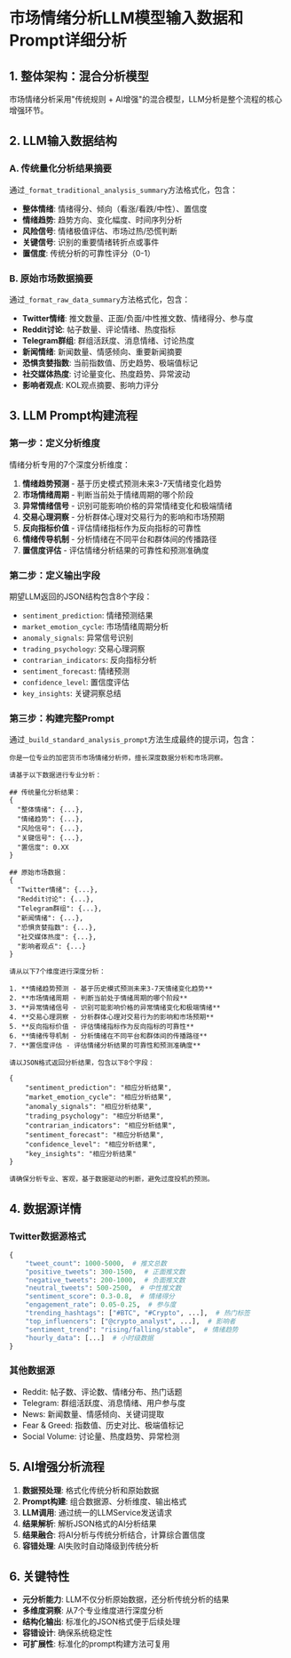 # 市场情绪分析LLM模型输入数据和Prompt详细分析

## 1. 整体架构：混合分析模型

市场情绪分析采用"传统规则 + AI增强"的混合模型，LLM分析是整个流程的核心增强环节。

## 2. LLM输入数据结构

### A. 传统量化分析结果摘要
通过`_format_traditional_analysis_summary`方法格式化，包含：
- **整体情绪**: 情绪得分、倾向（看涨/看跌/中性）、置信度
- **情绪趋势**: 趋势方向、变化幅度、时间序列分析
- **风险信号**: 情绪极值评估、市场过热/恐慌判断
- **关键信号**: 识别的重要情绪转折点或事件
- **置信度**: 传统分析的可靠性评分（0-1）

### B. 原始市场数据摘要
通过`_format_raw_data_summary`方法格式化，包含：
- **Twitter情绪**: 推文数量、正面/负面/中性推文数、情绪得分、参与度
- **Reddit讨论**: 帖子数量、评论情绪、热度指标
- **Telegram群组**: 群组活跃度、消息情绪、讨论热度
- **新闻情绪**: 新闻数量、情感倾向、重要新闻摘要
- **恐惧贪婪指数**: 当前指数值、历史趋势、极端值标记
- **社交媒体热度**: 讨论量变化、热度趋势、异常波动
- **影响者观点**: KOL观点摘要、影响力评分

## 3. LLM Prompt构建流程

### 第一步：定义分析维度
情绪分析专用的7个深度分析维度：
1. **情绪趋势预测** - 基于历史模式预测未来3-7天情绪变化趋势
2. **市场情绪周期** - 判断当前处于情绪周期的哪个阶段
3. **异常情绪信号** - 识别可能影响价格的异常情绪变化和极端情绪
4. **交易心理洞察** - 分析群体心理对交易行为的影响和市场预期
5. **反向指标价值** - 评估情绪指标作为反向指标的可靠性
6. **情绪传导机制** - 分析情绪在不同平台和群体间的传播路径
7. **置信度评估** - 评估情绪分析结果的可靠性和预测准确度

### 第二步：定义输出字段
期望LLM返回的JSON结构包含8个字段：
- `sentiment_prediction`: 情绪预测结果
- `market_emotion_cycle`: 市场情绪周期分析
- `anomaly_signals`: 异常信号识别
- `trading_psychology`: 交易心理洞察
- `contrarian_indicators`: 反向指标分析
- `sentiment_forecast`: 情绪预测
- `confidence_level`: 置信度评估
- `key_insights`: 关键洞察总结

### 第三步：构建完整Prompt
通过`_build_standard_analysis_prompt`方法生成最终的提示词，包含：

```
你是一位专业的加密货币市场情绪分析师，擅长深度数据分析和市场洞察。

请基于以下数据进行专业分析：

## 传统量化分析结果：
{
  "整体情绪": {...},
  "情绪趋势": {...},
  "风险信号": {...},
  "关键信号": {...},
  "置信度": 0.XX
}

## 原始市场数据：
{
  "Twitter情绪": {...},
  "Reddit讨论": {...},
  "Telegram群组": {...},
  "新闻情绪": {...},
  "恐惧贪婪指数": {...},
  "社交媒体热度": {...},
  "影响者观点": {...}
}

请从以下7个维度进行深度分析：

1. **情绪趋势预测 - 基于历史模式预测未来3-7天情绪变化趋势**
2. **市场情绪周期 - 判断当前处于情绪周期的哪个阶段**
3. **异常情绪信号 - 识别可能影响价格的异常情绪变化和极端情绪**
4. **交易心理洞察 - 分析群体心理对交易行为的影响和市场预期**
5. **反向指标价值 - 评估情绪指标作为反向指标的可靠性**
6. **情绪传导机制 - 分析情绪在不同平台和群体间的传播路径**
7. **置信度评估 - 评估情绪分析结果的可靠性和预测准确度**

请以JSON格式返回分析结果，包含以下8个字段：

{
    "sentiment_prediction": "相应分析结果",
    "market_emotion_cycle": "相应分析结果",
    "anomaly_signals": "相应分析结果",
    "trading_psychology": "相应分析结果",
    "contrarian_indicators": "相应分析结果",
    "sentiment_forecast": "相应分析结果",
    "confidence_level": "相应分析结果",
    "key_insights": "相应分析结果"
}

请确保分析专业、客观，基于数据驱动的判断，避免过度投机的预测。
```

## 4. 数据源详情

### Twitter数据源格式
```python
{
    "tweet_count": 1000-5000,  # 推文总数
    "positive_tweets": 300-1500,  # 正面推文数
    "negative_tweets": 200-1000,  # 负面推文数
    "neutral_tweets": 500-2500,  # 中性推文数
    "sentiment_score": 0.3-0.8,  # 情绪得分
    "engagement_rate": 0.05-0.25,  # 参与度
    "trending_hashtags": ["#BTC", "#Crypto", ...],  # 热门标签
    "top_influencers": ["@crypto_analyst", ...],  # 影响者
    "sentiment_trend": "rising/falling/stable",  # 情绪趋势
    "hourly_data": [...]  # 小时级数据
}
```

### 其他数据源
- Reddit: 帖子数、评论数、情绪分布、热门话题
- Telegram: 群组活跃度、消息情绪、用户参与度
- News: 新闻数量、情感倾向、关键词提取
- Fear & Greed: 指数值、历史对比、极端值标记
- Social Volume: 讨论量、热度趋势、异常检测

## 5. AI增强分析流程

1. **数据预处理**: 格式化传统分析和原始数据
2. **Prompt构建**: 组合数据源、分析维度、输出格式
3. **LLM调用**: 通过统一的LLMService发送请求
4. **结果解析**: 解析JSON格式的AI分析结果
5. **结果融合**: 将AI分析与传统分析结合，计算综合置信度
6. **容错处理**: AI失败时自动降级到传统分析

## 6. 关键特性

- **元分析能力**: LLM不仅分析原始数据，还分析传统分析的结果
- **多维度洞察**: 从7个专业维度进行深度分析
- **结构化输出**: 标准化的JSON格式便于后续处理
- **容错设计**: 确保系统稳定性
- **可扩展性**: 标准化的prompt构建方法可复用